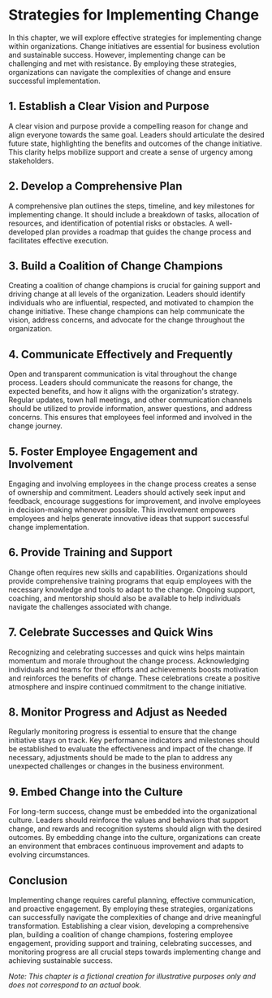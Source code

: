 Strategies for Implementing Change
=============================================

In this chapter, we will explore effective strategies for implementing change within organizations. Change initiatives are essential for business evolution and sustainable success. However, implementing change can be challenging and met with resistance. By employing these strategies, organizations can navigate the complexities of change and ensure successful implementation.

1\. Establish a Clear Vision and Purpose
---------------------------------------

A clear vision and purpose provide a compelling reason for change and align everyone towards the same goal. Leaders should articulate the desired future state, highlighting the benefits and outcomes of the change initiative. This clarity helps mobilize support and create a sense of urgency among stakeholders.

2\. Develop a Comprehensive Plan
-------------------------------

A comprehensive plan outlines the steps, timeline, and key milestones for implementing change. It should include a breakdown of tasks, allocation of resources, and identification of potential risks or obstacles. A well-developed plan provides a roadmap that guides the change process and facilitates effective execution.

3\. Build a Coalition of Change Champions
----------------------------------------

Creating a coalition of change champions is crucial for gaining support and driving change at all levels of the organization. Leaders should identify individuals who are influential, respected, and motivated to champion the change initiative. These change champions can help communicate the vision, address concerns, and advocate for the change throughout the organization.

4\. Communicate Effectively and Frequently
-----------------------------------------

Open and transparent communication is vital throughout the change process. Leaders should communicate the reasons for change, the expected benefits, and how it aligns with the organization's strategy. Regular updates, town hall meetings, and other communication channels should be utilized to provide information, answer questions, and address concerns. This ensures that employees feel informed and involved in the change journey.

5\. Foster Employee Engagement and Involvement
---------------------------------------------

Engaging and involving employees in the change process creates a sense of ownership and commitment. Leaders should actively seek input and feedback, encourage suggestions for improvement, and involve employees in decision-making whenever possible. This involvement empowers employees and helps generate innovative ideas that support successful change implementation.

6\. Provide Training and Support
-------------------------------

Change often requires new skills and capabilities. Organizations should provide comprehensive training programs that equip employees with the necessary knowledge and tools to adapt to the change. Ongoing support, coaching, and mentorship should also be available to help individuals navigate the challenges associated with change.

7\. Celebrate Successes and Quick Wins
-------------------------------------

Recognizing and celebrating successes and quick wins helps maintain momentum and morale throughout the change process. Acknowledging individuals and teams for their efforts and achievements boosts motivation and reinforces the benefits of change. These celebrations create a positive atmosphere and inspire continued commitment to the change initiative.

8\. Monitor Progress and Adjust as Needed
----------------------------------------

Regularly monitoring progress is essential to ensure that the change initiative stays on track. Key performance indicators and milestones should be established to evaluate the effectiveness and impact of the change. If necessary, adjustments should be made to the plan to address any unexpected challenges or changes in the business environment.

9\. Embed Change into the Culture
--------------------------------

For long-term success, change must be embedded into the organizational culture. Leaders should reinforce the values and behaviors that support change, and rewards and recognition systems should align with the desired outcomes. By embedding change into the culture, organizations can create an environment that embraces continuous improvement and adapts to evolving circumstances.

Conclusion
----------

Implementing change requires careful planning, effective communication, and proactive engagement. By employing these strategies, organizations can successfully navigate the complexities of change and drive meaningful transformation. Establishing a clear vision, developing a comprehensive plan, building a coalition of change champions, fostering employee engagement, providing support and training, celebrating successes, and monitoring progress are all crucial steps towards implementing change and achieving sustainable success.

*Note: This chapter is a fictional creation for illustrative purposes only and does not correspond to an actual book.*
